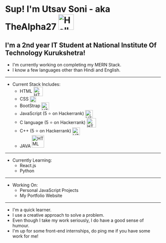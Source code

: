# Sup! I'm Utsav Soni - aka TheAlpha27 <img src="https://media.tenor.com/images/3f12089a85c980dc2a5edb99a411b8a8/tenor.gif" width="50px" alt="Hello">
## I'm a 2nd year IT Student at National Institute Of Technology Kurukshetra!
- I'm currently working on completing my MERN Stack.
- I know a few languages other than Hindi and English.
---
- Current Stack Includes:
    - HTML <img align="center" src="https://upload.wikimedia.org/wikipedia/commons/thumb/6/61/HTML5_logo_and_wordmark.svg/1200px-HTML5_logo_and_wordmark.svg.png" width="30px" alt="HTML">
    - CSS <img align="center" src="https://upload.wikimedia.org/wikipedia/commons/thumb/d/d5/CSS3_logo_and_wordmark.svg/1200px-CSS3_logo_and_wordmark.svg.png" width="20px" alt="HTML">
    - BootStrap <img align="center" src="https://brandslogos.com/wp-content/uploads/images/large/bootstrap-logo.png" width="25px" alt="HTML">
    - JavaScript (5 ⭐ on Hackerrank) <img align="center" src="https://upload.wikimedia.org/wikipedia/commons/6/6a/JavaScript-logo.png" width="25px" alt="HTML">
    - C language (5 ⭐ on Hackerrank) <img align="center" src="https://img.icons8.com/color/452/c-programming.png" width="30px" alt="HTML">
    - C++ (5 ⭐ on Hackerrank) <img align="center" src="https://upload.wikimedia.org/wikipedia/commons/thumb/1/18/ISO_C%2B%2B_Logo.svg/1200px-ISO_C%2B%2B_Logo.svg.png" width="25px" alt="HTML">
    - JAVA <img src="https://1000logos.net/wp-content/uploads/2020/09/Java-Logo.png" width="40px" alt="HTML">
---
- Currently Learning:
    - React.js
    - Python
---
- Working On:
    - Personal JavaScript Projects
    - My Portfolio Website
---
- I'm a quick learner. 
- I use a creative approach to solve a problem. 
- Even though I take my work seriously, I do have a good sense of humour.
- I'm up for some front-end internships, do ping me if you have some work for me!
